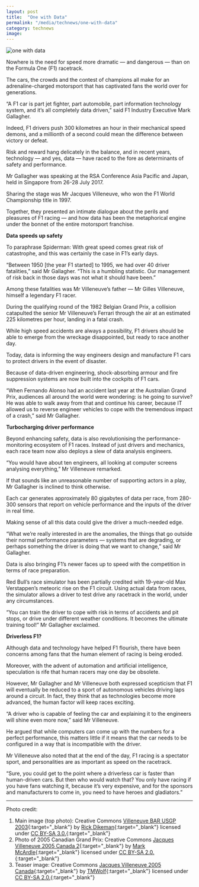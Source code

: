 ```yaml
---
layout: post
title:  "One with Data"
permalink: "/media/technews/one-with-data"
category: technews
image: 
---
```


![one with data]({{site.baseurl}}/images/technews/one-with-data-part-1.jpg)

Nowhere is the need for speed more dramatic — and dangerous — than on the Formula One (F1) racetrack.

The cars, the crowds and the contest of champions all make for an adrenaline-charged motorsport that has captivated fans the world over for generations.

“A F1 car is part jet fighter, part automobile, part information technology system, and it’s all completely data driven,” said F1 Industry Executive Mark Gallagher.

Indeed, F1 drivers push 300 kilometres an hour in their mechanical speed demons, and a millionth of a second could mean the difference between victory or defeat.

Risk and reward hang delicately in the balance, and in recent years, technology — and yes, data — have raced to the fore as determinants of safety and performance.

Mr Gallagher was speaking at the RSA Conference Asia Pacific and Japan, held in Singapore from 26-28 July 2017.

Sharing the stage was Mr Jacques Villeneuve, who won the F1 World Championship title in 1997.

Together, they presented an intimate dialogue about the perils and pleasures of F1 racing — and how data has been the metaphorical engine under the bonnet of the entire motorsport franchise.


**Data speeds up safety**

To paraphrase Spiderman: With great speed comes great risk of catastrophe, and this was certainly the case in F1’s early days.

“Between 1950 [the year F1 started] to 1995, we had over 40 driver fatalities,” said Mr Gallagher. “This is a humbling statistic. Our management of risk back in those days was not what it should have been.”

Among these fatalities was Mr Villeneuve’s father — Mr Gilles Villeneuve, himself a legendary F1 racer.

During the qualifying round of the 1982 Belgian Grand Prix, a collision catapulted the senior Mr Villeneuve’s Ferrari through the air at an estimated 225 kilometres per hour, landing in a fatal crash.

While high speed accidents are always a possibility, F1 drivers should be able to emerge from the wreckage disappointed, but ready to race another day.

Today, data is informing the way engineers design and manufacture F1 cars to protect drivers in the event of disaster.

Because of data-driven engineering, shock-absorbing armour and fire suppression systems are now built into the cockpits of F1 cars.

“When Fernando Alonso had an accident last year at the Australian Grand Prix, audiences all around the world were wondering: is he going to survive? He was able to walk away from that and continue his career, because IT allowed us to reverse engineer vehicles to cope with the tremendous impact of a crash,” said Mr Gallagher.


**Turbocharging driver performance**

Beyond enhancing safety, data is also revolutionising the performance-monitoring ecosystem of F1 races. Instead of just drivers and mechanics, each race team now also deploys a slew of data analysis engineers.

“You would have about ten engineers, all looking at computer screens analysing everything,” Mr Villeneuve remarked.

If that sounds like an unreasonable number of supporting actors in a play, Mr Gallagher is inclined to think otherwise.

Each car generates approximately 80 gigabytes of data per race, from 280-300 sensors that report on vehicle performance and the inputs of the driver in real time.

Making sense of all this data could give the driver a much-needed edge.

“What we’re really interested in are the anomalies, the things that go outside their normal performance parameters — systems that are degrading, or perhaps something the driver is doing that we want to change,” said Mr Gallagher.

Data is also bringing F1’s newer faces up to speed with the competition in terms of race preparation.

Red Bull’s race simulator has been partially credited with 19-year-old Max Verstappen’s meteoric rise on the F1 circuit. Using actual data from races, the simulator allows a driver to test drive any racetrack in the world, under any circumstances.

“You can train the driver to cope with risk in terms of accidents and pit stops, or drive under different weather conditions. It becomes the ultimate training tool!” Mr Gallagher exclaimed.


**Driverless F1?**

Although data and technology have helped F1 flourish, there have been concerns among fans that the human element of racing is being eroded.

Moreover, with the advent of automation and artificial intelligence, speculation is rife that human racers may one day be obsolete.

However, Mr Gallagher and Mr Villeneuve both expressed scepticism that F1 will eventually be reduced to a sport of autonomous vehicles driving laps around a circuit. In fact, they think that as technologies become more advanced, the human factor will keep races exciting.

“A driver who is capable of feeling the car and explaining it to the engineers will shine even more now,” said Mr Villeneuve.

He argued that while computers can come up with the numbers for a perfect performance, this matters little if it means that the car needs to be configured in a way that is incompatible with the driver.

Mr Villeneuve also noted that at the end of the day, F1 racing is a spectator sport, and personalities are as important as speed on the racetrack.

“Sure, you could get to the point where a driverless car is faster than human-driven cars. But then who would watch that? You only have racing if you have fans watching it, because it’s very expensive, and for the sponsors and manufacturers to come in, you need to have heroes and gladiators.”

---

Photo credit:
1. Main image (top photo): Creative Commons [Villeneuve BAR USGP 2003](https://commons.wikimedia.org/wiki/Jacques_Villeneuve#/media/File:Villeneuve_BAR_USGP_2003.jpg){:target="_blank"} by [Rick Dikeman](https://commons.wikimedia.org/wiki/User:RickDikeman){:target="_blank"} licensed under [CC BY-SA 3.0.](https://creativecommons.org/licenses/by-sa/3.0/){:target="_blank"}
2. Photo of 2005 Canadian Grand Prix: Creative Commons [Jacques Villeneuve 2005 Canada 2](https://commons.wikimedia.org/wiki/Jacques_Villeneuve#/media/File:Jacques_Villeneuve_2005_Canada_2.jpg){:target="_blank"} by [Mark McArdle](https://www.flickr.com/people/12169388@N05){:target="_blank"} licensed under [CC BY-SA 2.0.](https://creativecommons.org/licenses/by-sa/2.0/){:target="_blank"}
3. Teaser image: Creative Commons [Jacques Villeneuve 2005 Canada](https://commons.wikimedia.org/wiki/Jacques_Villeneuve#/media/File:Jacques_Villeneuve_2005_Canada.jpg){:target="_blank"}  by [TMWolf](https://www.flickr.com/people/64917036@N00){:target="_blank"}  licensed under [CC BY-SA 2.0.](https://creativecommons.org/licenses/by-sa/2.0/){:target="_blank"}
